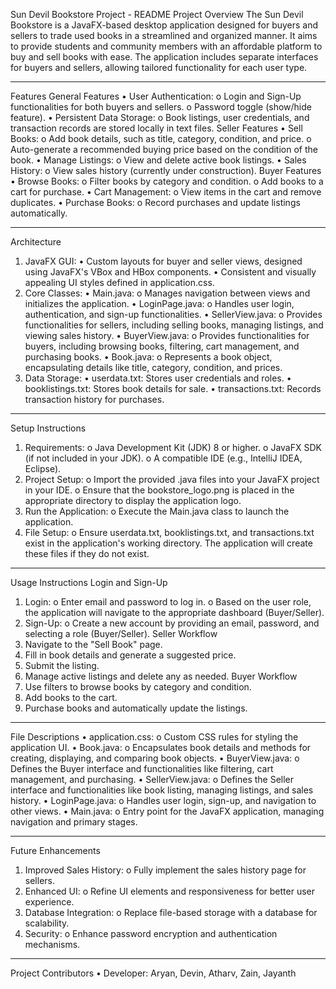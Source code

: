 Sun Devil Bookstore Project - README
Project Overview
The Sun Devil Bookstore is a JavaFX-based desktop application designed for buyers and sellers to trade used books in a streamlined and organized manner. It aims to provide students and community members with an affordable platform to buy and sell books with ease. The application includes separate interfaces for buyers and sellers, allowing tailored functionality for each user type.
________________________________________
Features
General Features
•	User Authentication: 
o	Login and Sign-Up functionalities for both buyers and sellers.
o	Password toggle (show/hide feature).
•	Persistent Data Storage: 
o	Book listings, user credentials, and transaction records are stored locally in text files.
Seller Features
•	Sell Books: 
o	Add book details, such as title, category, condition, and price.
o	Auto-generate a recommended buying price based on the condition of the book.
•	Manage Listings: 
o	View and delete active book listings.
•	Sales History: 
o	View sales history (currently under construction).
Buyer Features
•	Browse Books: 
o	Filter books by category and condition.
o	Add books to a cart for purchase.
•	Cart Management: 
o	View items in the cart and remove duplicates.
•	Purchase Books: 
o	Record purchases and update listings automatically.
________________________________________
Architecture
1. JavaFX GUI:
•	Custom layouts for buyer and seller views, designed using JavaFX's VBox and HBox components.
•	Consistent and visually appealing UI styles defined in application.css.
2. Core Classes:
•	Main.java: 
o	Manages navigation between views and initializes the application.
•	LoginPage.java: 
o	Handles user login, authentication, and sign-up functionalities.
•	SellerView.java: 
o	Provides functionalities for sellers, including selling books, managing listings, and viewing sales history.
•	BuyerView.java: 
o	Provides functionalities for buyers, including browsing books, filtering, cart management, and purchasing books.
•	Book.java: 
o	Represents a book object, encapsulating details like title, category, condition, and prices.
3. Data Storage:
•	userdata.txt: Stores user credentials and roles.
•	booklistings.txt: Stores book details for sale.
•	transactions.txt: Records transaction history for purchases.
________________________________________
Setup Instructions
1.	Requirements:
o	Java Development Kit (JDK) 8 or higher.
o	JavaFX SDK (if not included in your JDK).
o	A compatible IDE (e.g., IntelliJ IDEA, Eclipse).
2.	Project Setup:
o	Import the provided .java files into your JavaFX project in your IDE.
o	Ensure that the bookstore_logo.png is placed in the appropriate directory to display the application logo.
3.	Run the Application:
o	Execute the Main.java class to launch the application.
4.	File Setup:
o	Ensure userdata.txt, booklistings.txt, and transactions.txt exist in the application's working directory. The application will create these files if they do not exist.
________________________________________
Usage Instructions
Login and Sign-Up
1.	Login: 
o	Enter email and password to log in.
o	Based on the user role, the application will navigate to the appropriate dashboard (Buyer/Seller).
2.	Sign-Up: 
o	Create a new account by providing an email, password, and selecting a role (Buyer/Seller).
Seller Workflow
1.	Navigate to the "Sell Book" page.
2.	Fill in book details and generate a suggested price.
3.	Submit the listing.
4.	Manage active listings and delete any as needed.
Buyer Workflow
1.	Use filters to browse books by category and condition.
2.	Add books to the cart.
3.	Purchase books and automatically update the listings.
________________________________________
File Descriptions
•	application.css: 
o	Custom CSS rules for styling the application UI.
•	Book.java: 
o	Encapsulates book details and methods for creating, displaying, and comparing book objects.
•	BuyerView.java: 
o	Defines the Buyer interface and functionalities like filtering, cart management, and purchasing.
•	SellerView.java: 
o	Defines the Seller interface and functionalities like book listing, managing listings, and sales history.
•	LoginPage.java: 
o	Handles user login, sign-up, and navigation to other views.
•	Main.java: 
o	Entry point for the JavaFX application, managing navigation and primary stages.
________________________________________
Future Enhancements
1.	Improved Sales History: 
o	Fully implement the sales history page for sellers.
2.	Enhanced UI: 
o	Refine UI elements and responsiveness for better user experience.
3.	Database Integration: 
o	Replace file-based storage with a database for scalability.
4.	Security: 
o	Enhance password encryption and authentication mechanisms.
________________________________________
Project Contributors
•	Developer: Aryan, Devin, Atharv, Zain, Jayanth


